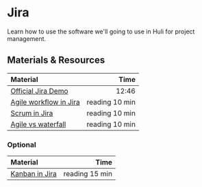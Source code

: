 # Jira

Learn how to use the software we'll going to use in Huli for project management.

## Materials & Resources

| Material                                                                                      |           Time |
| :-------------------------------------------------------------------------------------------- | -------------: |
| [Official Jira Demo](https://youtu.be/sGdVEbHTI1A)                                            |          12:46 |
| [Agile workflow in Jira](https://www.atlassian.com/agile/project-management/workflow)         | reading 10 min |
| [Scrum in Jira](https://www.atlassian.com/agile/tutorials/how-to-do-scrum-with-jira-software) | reading 10 min |
| [Agile vs waterfall](https://www.atlassian.com/agile/project-management/program)              | reading 10 min |

### Optional

| Material                                                                                        |           Time |
| :---------------------------------------------------------------------------------------------- | -------------: |
| [Kanban in Jira](https://www.atlassian.com/agile/tutorials/how-to-do-kanban-with-jira-software) | reading 15 min |
